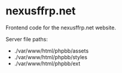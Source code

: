 # nexusffrp.net

Frontend code for the nexusffrp.net website. 

Server file paths:
* ./var/www/html/phpbb/assets
* ./var/www/html/phpbb/styles
* ./var/www/html/phpbb/ext
